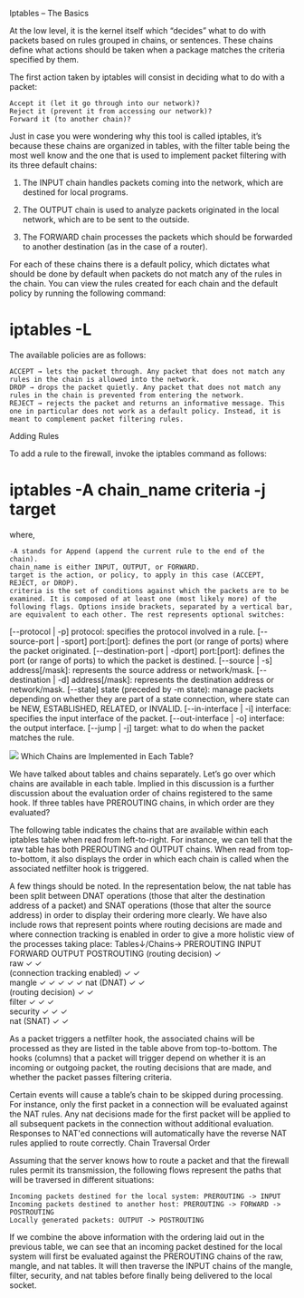 Iptables – The Basics

At the low level, it is the kernel itself which “decides” what to do with packets based on rules grouped in chains, or sentences. These chains define what actions should be taken when a package matches the criteria specified by them.

The first action taken by iptables will consist in deciding what to do with a packet:

    Accept it (let it go through into our network)?
    Reject it (prevent it from accessing our network)?
    Forward it (to another chain)?

Just in case you were wondering why this tool is called iptables, it’s because these chains are organized in tables, with the filter table being the most well know and the one that is used to implement packet filtering with its three default chains:

1. The INPUT chain handles packets coming into the network, which are destined for local programs.

2. The OUTPUT chain is used to analyze packets originated in the local network, which are to be sent to the outside.

3. The FORWARD chain processes the packets which should be forwarded to another destination (as in the case of a router).

For each of these chains there is a default policy, which dictates what should be done by default when packets do not match any of the rules in the chain. You can view the rules created for each chain and the default policy by running the following command:

# iptables -L

The available policies are as follows:

    ACCEPT → lets the packet through. Any packet that does not match any rules in the chain is allowed into the network.
    DROP → drops the packet quietly. Any packet that does not match any rules in the chain is prevented from entering the network.
    REJECT → rejects the packet and returns an informative message. This one in particular does not work as a default policy. Instead, it is meant to complement packet filtering rules.
Adding Rules

To add a rule to the firewall, invoke the iptables command as follows:

# iptables -A chain_name criteria -j target

where,

    -A stands for Append (append the current rule to the end of the chain).
    chain_name is either INPUT, OUTPUT, or FORWARD.
    target is the action, or policy, to apply in this case (ACCEPT, REJECT, or DROP).
    criteria is the set of conditions against which the packets are to be examined. It is composed of at least one (most likely more) of the following flags. Options inside brackets, separated by a vertical bar, are equivalent to each other. The rest represents optional switches:

[--protocol | -p] protocol: specifies the protocol involved in a rule.
[--source-port | -sport] port:[port]: defines the port (or range of ports) where the packet originated.
[--destination-port | -dport] port:[port]: defines the port (or range of ports) to which the packet is destined.
[--source | -s] address[/mask]: represents the source address or network/mask.
[--destination | -d] address[/mask]: represents the destination address or network/mask.
[--state] state (preceded by -m state): manage packets depending on whether they are part of a state connection, where state can be NEW, ESTABLISHED, RELATED, or INVALID.
[--in-interface | -i] interface: specifies the input interface of the packet.
[--out-interface | -o] interface: the output interface.
[--jump | -j] target: what to do when the packet matches the rule.  

<img src='./img/1.png.png'>   
Which Chains are Implemented in Each Table?

We have talked about tables and chains separately. Let’s go over which chains are available in each table. Implied in this discussion is a further discussion about the evaluation order of chains registered to the same hook. If three tables have PREROUTING chains, in which order are they evaluated?

The following table indicates the chains that are available within each iptables table when read from left-to-right. For instance, we can tell that the raw table has both PREROUTING and OUTPUT chains. When read from top-to-bottom, it also displays the order in which each chain is called when the associated netfilter hook is triggered.

A few things should be noted. In the representation below, the nat table has been split between DNAT operations (those that alter the destination address of a packet) and SNAT operations (those that alter the source address) in order to display their ordering more clearly. We have also include rows that represent points where routing decisions are made and where connection tracking is enabled in order to give a more holistic view of the processes taking place:
Tables↓/Chains→ 	PREROUTING 	INPUT 	FORWARD 	OUTPUT 	POSTROUTING
(routing decision) 				                    ✓ 	
raw 	                ✓ 			                ✓ 	
(connection tracking enabled) ✓ 	                ✓ 	
mangle 	                ✓ 	      ✓ 	    ✓      	✓ 	        ✓
nat (DNAT) 	            ✓ 			                ✓ 	
(routing decision)  	✓ 			                ✓ 	
filter 	                    	  ✓      	✓ 	    ✓ 	
security 		                  ✓ 	    ✓ 	    ✓ 	
nat (SNAT) 		                  ✓ 			                  ✓

As a packet triggers a netfilter hook, the associated chains will be processed as they are listed in the table above from top-to-bottom. The hooks (columns) that a packet will trigger depend on whether it is an incoming or outgoing packet, the routing decisions that are made, and whether the packet passes filtering criteria.

Certain events will cause a table’s chain to be skipped during processing. For instance, only the first packet in a connection will be evaluated against the NAT rules. Any nat decisions made for the first packet will be applied to all subsequent packets in the connection without additional evaluation. Responses to NAT'ed connections will automatically have the reverse NAT rules applied to route correctly.
Chain Traversal Order

Assuming that the server knows how to route a packet and that the firewall rules permit its transmission, the following flows represent the paths that will be traversed in different situations:

    Incoming packets destined for the local system: PREROUTING -> INPUT
    Incoming packets destined to another host: PREROUTING -> FORWARD -> POSTROUTING
    Locally generated packets: OUTPUT -> POSTROUTING

If we combine the above information with the ordering laid out in the previous table, we can see that an incoming packet destined for the local system will first be evaluated against the PREROUTING chains of the raw, mangle, and nat tables. It will then traverse the INPUT chains of the mangle, filter, security, and nat tables before finally being delivered to the local socket.